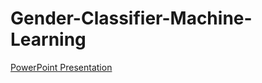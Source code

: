 ﻿# Gender-Classifier-Machine-Learning

[PowerPoint Presentation](https://github.com/saadaryf/Gender-Classifier-Machine-Learning/blob/main/Machine%20Learning%20Project.pptx)

